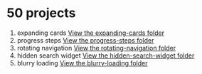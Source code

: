 # 50 projects

1. expanding cards [View the expanding-cards folder](expanding-cards/)
2. progress steps [View the progress-steps folder](progress-steps/)
3. rotating navigation [View the rotating-navigation folder](rotating-navigation/)
4. hidden search widget [View the hidden-search-widget folder](hidden-search-widget/)
5. blurry loading [View the blurry-loading folder](blurry-loading/)
